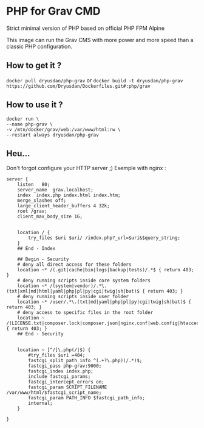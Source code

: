# PHP for Grav CMD
Strict minimal version of PHP based on official PHP FPM Alpine

This image can run the Grav CMS with more power and more speed than a classic PHP configuration.

## How to get it ?

`docker pull dryusdan/php-grav`
or
`docker build -t dryusdan/php-grav https://github.com/Dryusdan/Dockerfiles.git#:php/grav`

## How to use it ?
```
docker run \
--name php-grav \
-v /mtn/docker/grav/web:/var/www/html:rw \
--restart always dryusdan/php-grav
```

## Heu...
Don't forgot configure your HTTP server ;) Exemple with nginx : 

```
server {
    listen   80;
    server_name  grav.localhost;
    index  index.php index.html index.htm;
    merge_slashes off;
    large_client_header_buffers 4 32k;
    root /grav;
    client_max_body_size 1G;


    location / {
        try_files $uri $uri/ /index.php?_url=$uri&$query_string;
    }
    ## End - Index

    ## Begin - Security
    # deny all direct access for these folders
    location ~* /(.git|cache|bin|logs|backup|tests)/.*$ { return 403; }
    # deny running scripts inside core system folders
    location ~* /(system|vendor)/.*\.(txt|xml|md|html|yaml|php|pl|py|cgi|twig|sh|bat)$ { return 403; }
    # deny running scripts inside user folder
    location ~* /user/.*\.(txt|md|yaml|php|pl|py|cgi|twig|sh|bat)$ { return 403; }
    # deny access to specific files in the root folder
    location ~ /(LICENSE.txt|composer.lock|composer.json|nginx.conf|web.config|htaccess.txt|\.htaccess) { return 403; }
    ## End - Security


    location ~ [^/]\.php(/|$) {
        #try_files $uri =404;
        fastcgi_split_path_info ^(.+?\.php)(/.*)$;
        fastcgi_pass php-grav:9000;
        fastcgi_index index.php;
        include fastcgi_params;
        fastcgi_intercept_errors on;
        fastcgi_param SCRIPT_FILENAME /var/www/html/$fastcgi_script_name;
        fastcgi_param PATH_INFO $fastcgi_path_info;
        internal;
    }

}
```